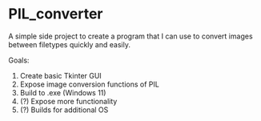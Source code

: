 # PIL_converter

A simple side project to create a program that I can use to convert images between filetypes quickly and easily.

Goals:
1. Create basic Tkinter GUI
2. Expose image conversion functions of PIL
3. Build to .exe (Windows 11)
4. (?) Expose more functionality
5. (?) Builds for additional OS
